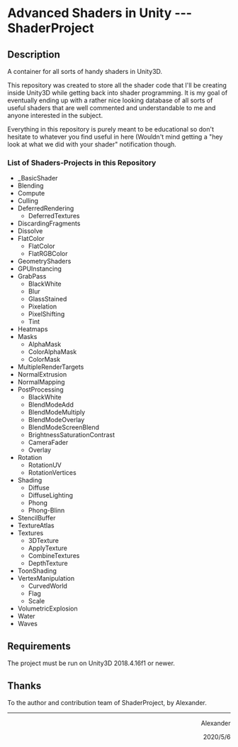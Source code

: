 # Advanced Shaders in Unity --- ShaderProject

## Description ##
A container for all sorts of handy shaders in Unity3D.

This repository was created to store all the shader code that I'll be creating inside Unity3D while getting back into shader programming. It is my goal of eventually ending up with a rather nice looking database of all sorts of useful shaders that are well commented and understandable to me and anyone interested in the subject.

Everything in this repository is purely meant to be educational so don't hesitate to whatever you find useful in here (Wouldn't mind getting a "hey look at what we did with your shader" notification though.



### List of Shaders-Projects in this Repository ###

* _BasicShader
* Blending
* Compute
* Culling
* DeferredRendering
	* DeferredTextures
* DiscardingFragments
* Dissolve
* FlatColor
	* FlatColor
	* FlatRGBColor
* GeometryShaders
* GPUInstancing
* GrabPass
	* BlackWhite
	* Blur
	* GlassStained
	* Pixelation
	* PixelShifting
	* Tint
* Heatmaps
* Masks
	* AlphaMask
	* ColorAlphaMask
	* ColorMask
* MultipleRenderTargets
* NormalExtrusion
* NormalMapping
* PostProcessing
	* BlackWhite
	* BlendModeAdd
	* BlendModeMultiply
	* BlendModeOverlay
	* BlendModeScreenBlend
	* BrightnessSaturationContrast
	* CameraFader
	* Overlay
* Rotation
	* RotationUV
	* RotationVertices
* Shading
	* Diffuse
	* DiffuseLighting
	* Phong
	* Phong-Blinn
* StencilBuffer
* TextureAtlas
* Textures
	* 3DTexture
	* ApplyTexture
	* CombineTextures
	* DepthTexture
* ToonShading
* VertexManipulation
	* CurvedWorld
	* Flag
	* Scale
* VolumetricExplosion
* Water
* Waves

## Requirements ##
The project must be run on Unity3D 2018.4.16f1 or newer.



## Thanks ##

To the author and contribution team of ShaderProject, by Alexander.



---



<p align="right">Alexander</p>

<p align="right">2020/5/6</p>

